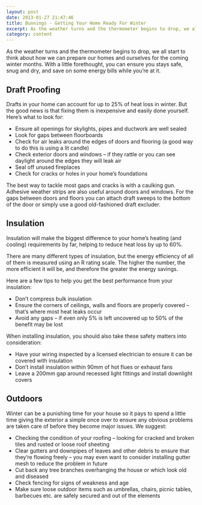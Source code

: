 ```yaml
---
layout: post
date: 2013-01-27 21:47:46
title: Bunnings - Getting Your Home Ready For Winter
excerpt: As the weather turns and the thermometer begins to drop, we all start to think about how we can prepare our homes and ourselves for the coming winter months. 
category: content
---
```


As the weather turns and the thermometer begins to drop, we all start to think about how we can prepare our homes and ourselves for the coming winter months. With a little forethought, you can ensure you stays safe, snug and dry, and save on some energy bills while you’re at it.

## Draft Proofing ##

Drafts in your home can account for up to 25% of heat loss in winter. But the good news is that fixing them is inexpensive and easily done yourself. Here’s what to look for:

* Ensure all openings for skylights, pipes and ductwork are well sealed
* Look for gaps between floorboards
* Check for air leaks around the edges of doors and flooring (a good way to do this is using a lit candle)
* Check exterior doors and windows – if they rattle or you can see daylight around the edges they will leak air
* Seal off unused fireplaces
* Check for cracks or holes in your home’s foundations

The best way to tackle most gaps and cracks is with a caulking gun. Adhesive weather strips are also useful around doors and windows. For the gaps between doors and floors you can attach draft sweeps to the bottom of the door or simply use a good old-fashioned draft excluder. 

## Insulation ##

Insulation will make the biggest difference to your home’s heating (and cooling) requirements by far, helping to reduce heat loss by up to 60%.

There are many different types of insulation, but the energy efficiency of all of them is measured using an R rating scale. The higher the number, the more efficient it will be, and therefore the greater the energy savings.

Here are a few tips to help you get the best performance from your insulation:

* Don’t compress bulk insulation
* Ensure the corners of ceilings, walls and floors are properly covered – that’s where most heat leaks occur
* Avoid any gaps – if even only 5% is left uncovered up to 50% of the benefit may be lost

When installing insulation, you should also take these safety matters into consideration:

* Have your wiring inspected by a licensed electrician to ensure it can be covered with insulation
* Don’t install insulation within 90mm of hot flues or exhaust fans
* Leave a 200mm gap around recessed light fittings and install downlight covers

## Outdoors ##

Winter can be a punishing time for your house so it pays to spend a little time giving the exterior a simple once over to ensure any obvious problems are taken care of before they become major issues. We suggest:

* Checking the condition of your roofing – looking for cracked and broken tiles and rusted or loose roof sheeting
* Clear gutters and downpipes of leaves and other debris to ensure that they’re flowing freely – you may even want to consider installing gutter mesh to reduce the problem in future
* Cut back any tree branches overhanging the house or which look old and diseased
* Check fencing for signs of weakness and age
* Make sure loose outdoor items such as umbrellas, chairs, picnic tables, barbecues etc. are safely secured and out of the elements